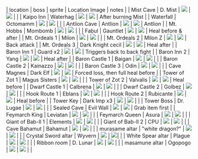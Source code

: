 | location            | boss              | sprite                               | Location Image                            | notes               |
| Mist Cave           | D. Mist           | ![](boss_sprites/d_mist.png)         | ![](boss_locations/d_mist.png)            |                     |
| Kaipo Inn           | Waterhag          | ![](boss_sprites/blue_guy.png)       | ![](boss_locations/kaipo.png)             | After burning Mist  |
| Waterfall           | Octomamm          | ![](boss_sprites/octomamm.png)       | ![](boss_locations/waterfall.png)         |                     |
| Antlion Cave        | Antlion           | ![](boss_sprites/antlion.png)        | ![](boss_locations/antlion.png)           | Antlion             |
| Mt. Hobbs           | Mombomb           | ![](boss_sprites/mombomb.png)        | ![](boss_locations/mt_hobbs.png)          |                     |
| Fabul               | Gauntlet          | ![](boss_sprites/blue_guard.png)     | ![](boss_locations/fabul.png)             | Heal before & after |
| Mt. Ordeals 1       | Milon             | ![](boss_sprites/purple_guy.png)     | ![](boss_locations/mt_ordeals_1.png)      |                     |
| Mt. Ordeals 2       | Milon Z           | ![](boss_sprites/purple_guy.png)     | ![](boss_locations/mt_ordeals_2.png)      | Back attack         |
| Mt. Ordeals 3       | Dark Knight cecil | ![](boss_sprites/dkc.png)            | ![](boss_locations/mt_ordeals_3.png)      | Heal after          |
| Baron Inn 1         | Guard x2          | ![](boss_sprites/blue_guard.png)     | ![](boss_locations/baron_inn.png)         | Triggers back to back fight |
| Baron Inn 2         | Yang              | ![](boss_sprites/yang.png)           | ![](boss_locations/baron_inn.png)         | Heal after          |
| Baron Castle 1      | Baigan            | ![](boss_sprites/king.png)           | ![](boss_locations/baron_1.png)           |                     |
| Baron Castle 2      | Kainazzo          | ![](boss_sprites/kainazzo.png)       | ![](boss_locations/baron_2.png)           |                     |
| Baron Castle 3      | Odin              | ![](boss_sprites/king.png)           | ![](boss_locations/baron_3.png)           |                     |
| Cave Magnes         | Dark Elf          | ![](boss_sprites/dark_elf.png)       | ![](boss_locations/cave_magnes.png)       | Forced loss, then full heal before |
| Tower of Zot 1      | Magus Sisters     | ![](boss_sprites/magus_sisters.png)  | ![](boss_locations/zot_1.png)             |                     |
| Tower of Zot 2      | Valvalis          | ![](boss_sprites/valvalis.png)       | ![](boss_locations/zot_2.png)             | Heal before         |
| Dwarf Castle 1      | Calbrena          | ![](boss_sprites/.png)               | ![](boss_locations/dwarf_castle.png)      |                     |
| Dwarf Castle 2      | Golbez            | ![](boss_sprites/golbez.png)         | ![](boss_locations/dwarf_castle.png)      |                     |
| Hook Route 1        | Eblans            | ![](boss_sprites/kqeblan.png)        | ![](boss_locations/hook_route_1.png)      |                     |
| Hook Route 2        | Rubicante         | ![](boss_sprites/rubicante.png)      | ![](boss_locations/hook_route_2.png)      | Heal before         |
| Tower Key           | Dark Imp x3       | ![](boss_sprites/red_guy.png)        | ![](boss_locations/tower_key.png)         |                     |
| Tower Boss          | Dr. Lugae         | ![](boss_sprites/lugae.png)          | ![](boss_locations/tower_boss.png)        |                     |
| Sealed Cave         | Evil Wall         | ![](boss_sprites/.png)               | ![](boss_locations/sealed_cave.png)       | Grab item first     |
| Feymarch King       | Leviatan          | ![](boss_sprites/leviatan.png)       | ![](boss_locations/feymarch_king.png)     |                     |
| Feymarch Queen      | Asura             | ![](boss_sprites/asura.png)          | ![](boss_locations/feymarch_queen.png)    |                     |
| Giant of Bab-Il 1   | Elements          | ![](boss_sprites/rubicante.png)      | ![](boss_locations/babil_1.png)           |                     |
| Giant of Bab-Il 2   | CPU               | ![](boss_sprites/.png)               | ![](boss_locations/babil_2.png)           |                     |
| Cave Bahamut        | Bahamut           | ![](boss_sprites/bahamut.png)        | ![](boss_locations/cave_bahamut.png)      |                     |
| murasame altar      | "white dragon?"   | ![](boss_sprites/sparkle.png)        | ![](boss_locations/murasame_altar.png)    |                     |
| Crystal Sword altar | Wyvern            | ![](boss_sprites/sparkle.png)        | ![](boss_locations/crystal_sword_altar.png)|                    |
| White Spear altar   | Plague            | ![](boss_sprites/sparkle.png)        | ![](boss_locations/white_spear_altar.png) |                     |
| Ribbon room         | D. Lunar          | ![](boss_sprites/sparkle.png)        | ![](boss_locations/ribbon_room.png)       |                     |
| masamune altar      | Ogopogo           | ![](boss_sprites/sparkle.png)        | ![](boss_locations/masamune_altar.png)    |                     |
